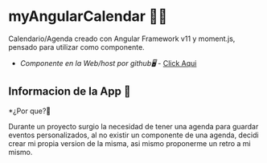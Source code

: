 # myAngularCalendar 📆📅

Calendario/Agenda creado con Angular Framework v11 y moment.js, pensado para utilizar como componente.

* *Componente en la Web/host por github🖥* - [Click Aqui](https://lautaro01.github.io/myangularCalendar/)

## Informacion de la App 🚀

*¿Por que?🤔

Durante un proyecto surgio la necesidad de tener una agenda para guardar eventos personalizados, al no existir un componente de una agenda, decidi crear mi propia version de la misma, asi mismo proponerme un retro a mi mismo.



